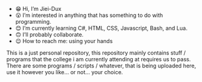 - 😁 Hi, I’m Jiei-Dux
- 😮 I’m interested in anything that has something to do with programming.
- 😊 I’m currently learning C#, HTML, CSS, Javascript, Bash, and Lua.
- 🙃 I’ll probably collaborate.
- 😉 How to reach me: using your hands


This is a just personal repository, this repository mainly contains stuff / programs that the college i am currently attending at requires us to pass. There are some programs / scripts / whatever, that is being uploaded here, use it however you like... or not... your choice.
